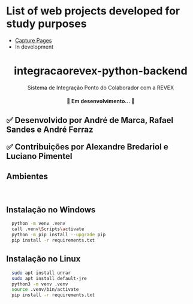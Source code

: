 # List of web projects developed for study purposes
 <ul>
 <li><a href="https://github.com/sandesrafael/WebProjects/tree/main/CapturePage">Capture Pages</a></li>
  <li> In development</li>
 </ul>

<h1 align="center">
  integracaorevex-python-backend
</h1>
<p align="center">
  Sistema de Integração Ponto do Colaborador com a REVEX
</p>


<h4 id=status align="center"> 
	🚧  Em desenvolvimento...  🚧
</h4>

<h2 id="contribuicao">
  ✅ Desenvolvido por
  André de Marca,
  Rafael Sandes e
  André Ferraz

  ✅ Contribuições por
  Alexandre Bredariol e
  Luciano Pimentel 
</h2>



<h2>Ambientes</h2><br>

## Instalação no Windows

```bash
  python -m venv .venv
  call .venv\Scripts\activate
  python -m pip install --upgrade pip
  pip install -r requirements.txt
```

## Instalação no Linux

```bash
  sudo apt install unrar
  sudo apt install default-jre
  python3 -m venv .venv
  source .venv/bin/activate
  pip install -r requirements.txt
```




